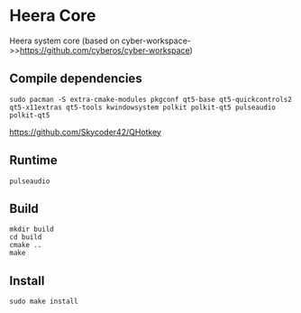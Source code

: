 # Heera Core

Heera system core (based on cyber-workspace->>https://github.com/cyberos/cyber-workspace)

## Compile dependencies

```shell
sudo pacman -S extra-cmake-modules pkgconf qt5-base qt5-quickcontrols2 qt5-x11extras qt5-tools kwindowsystem polkit polkit-qt5 pulseaudio polkit-qt5
```

https://github.com/Skycoder42/QHotkey

## Runtime

```shell
pulseaudio
```

## Build

```shell
mkdir build
cd build
cmake ..
make
```

## Install

```shell
sudo make install
```
